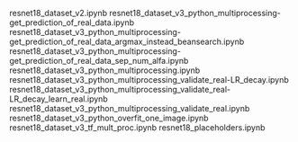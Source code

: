 resnet18_dataset_v2.ipynb
resnet18_dataset_v3_python_multiprocessing-get_prediction_of_real_data.ipynb
resnet18_dataset_v3_python_multiprocessing-get_prediction_of_real_data_argmax_instead_beansearch.ipynb
resnet18_dataset_v3_python_multiprocessing-get_prediction_of_real_data_sep_num_alfa.ipynb
resnet18_dataset_v3_python_multiprocessing.ipynb
resnet18_dataset_v3_python_multiprocessing_validate_real-LR_decay.ipynb
resnet18_dataset_v3_python_multiprocessing_validate_real-LR_decay_learn_real.ipynb
resnet18_dataset_v3_python_multiprocessing_validate_real.ipynb
resnet18_dataset_v3_python_overfit_one_image.ipynb
resnet18_dataset_v3_tf_mult_proc.ipynb
resnet18_placeholders.ipynb

